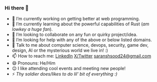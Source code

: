 ### Hi there 👋

- 🔭 I’m currently working on getting better at web programming.
- 🌱 I’m currently learning about the powerful capabilities of Rust (_am lowkey a huge fan_).
- 👯 I’m looking to collaborate on any fun or quirky project/idea.
- 🤔 I’m looking for help with any of the above or below listed domains.
- 💬 Talk to me about computer science, devops, security, game dev, design, AI or the mysterious world we live in! :)
- 📫 How to reach me: [LinkedIn](https://www.linkedin.com/in/saransh-sood/) [X/Twitter](https://twitter.com/PhysicsWorm) saranshsood24@gmail.com
- 😄 Pronouns: He/Him
- 😉 I like attending cool events and meeting new people!
- ⚡ _Thy soldier does/likes to do lil' bit of everything :)_
